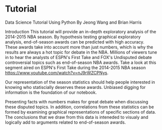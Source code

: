 # Tutorial
 Data Science Tutorial Using Python By Jeong Wang and Brian Harris
 
Introduction
This tutorial will provide an in-depth exploratory analysis of the 2014-2015 NBA season. By hypothesis testing graphical exploratory analysis, end-of-season awards can be predicted with high accuracy. These awards take into account more than just numbers, which is why the results are always a hot topic for debate in the NBA. Millions of viewers tune in to hear the analysts of ESPN's First Take and FOX's Undisputed debate controversial topics such as end-of-season NBA awards. Take a look at this segment aired on ESPN's First Take during the 2014-2015 NBA season https://www.youtube.com/watch?v=nJ9rWZCPNys.

Our representation of the season statistics should help people interested in knowing who statiscially deserves these awards. Unbiased digging for information is the foundation of our notebook.

Presenting facts with numbers makes for great debate when discussing these disputed topics. In addition, correlations from these statistics can be formed by examining graphical representations of specific sections of data. The conclusions that we draw from this data is inteneded to visualy and logically add to arguments related to end-of-season awards.
